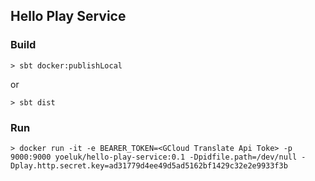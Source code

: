## Hello Play Service

### Build

```
> sbt docker:publishLocal
```

or 

```
> sbt dist
```

### Run
```
> docker run -it -e BEARER_TOKEN=<GCloud Translate Api Toke> -p 9000:9000 yoeluk/hello-play-service:0.1 -Dpidfile.path=/dev/null -Dplay.http.secret.key=ad31779d4ee49d5ad5162bf1429c32e2e9933f3b
```